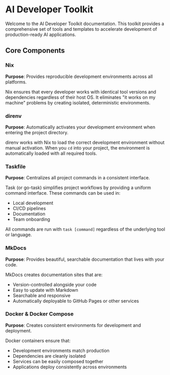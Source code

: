 # AI Developer Toolkit

Welcome to the AI Developer Toolkit documentation. This toolkit provides a comprehensive set of tools and templates to accelerate development of production-ready AI applications.

## Core Components

### Nix
**Purpose**: Provides reproducible development environments across all platforms.

Nix ensures that every developer works with identical tool versions and dependencies regardless of their host OS. It eliminates "it works on my machine" problems by creating isolated, deterministic environments.

### direnv
**Purpose**: Automatically activates your development environment when entering the project directory.

direnv works with Nix to load the correct development environment without manual activation. When you `cd` into your project, the environment is automatically loaded with all required tools.

### Taskfile
**Purpose**: Centralizes all project commands in a consistent interface.

Task (or go-task) simplifies project workflows by providing a uniform command interface. These commands can be used in:
- Local development
- CI/CD pipelines
- Documentation
- Team onboarding

All commands are run with `task [command]` regardless of the underlying tool or language.

### MkDocs
**Purpose**: Provides beautiful, searchable documentation that lives with your code.

MkDocs creates documentation sites that are:
- Version-controlled alongside your code
- Easy to update with Markdown
- Searchable and responsive
- Automatically deployable to GitHub Pages or other services

### Docker & Docker Compose
**Purpose**: Creates consistent environments for development and deployment.

Docker containers ensure that:
- Development environments match production
- Dependencies are cleanly isolated
- Services can be easily composed together
- Applications deploy consistently across environments
